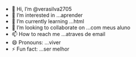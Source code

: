 - 👋 Hi, I’m @verasilva2705
- 👀 I’m interested in ...aprender
- 🌱 I’m currently learning ...html
- 💞️ I’m looking to collaborate on ...com meus aluno
- 📫 How to reach me ...atraves de email
- 😄 Pronouns: ...viver
- ⚡ Fun fact: ...ser melhor

<!---
verasilva2705/verasilva2705 is a ✨ special ✨ repository because its `README.md` (this file) appears on your GitHub profile.
You can click the Preview link to take a look at your changes.
--->

